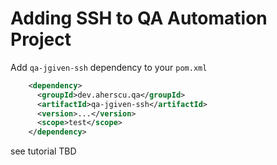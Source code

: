 # Adding SSH to QA Automation Project

Add `qa-jgiven-ssh` dependency to your `pom.xml`

```xml
    <dependency>
      <groupId>dev.aherscu.qa</groupId>
      <artifactId>qa-jgiven-ssh</artifactId>
      <version>...</version>
      <scope>test</scope>
    </dependency>
```

see tutorial TBD
